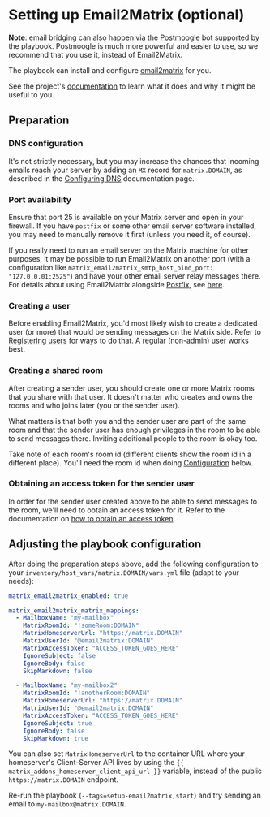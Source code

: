 # Setting up Email2Matrix (optional)

**Note**: email bridging can also happen via the [Postmoogle](configuring-playbook-bot-postmoogle.md) bot supported by the playbook.
Postmoogle is much more powerful and easier to use, so we recommend that you use it, instead of Email2Matrix.

The playbook can install and configure [email2matrix](https://github.com/devture/email2matrix) for you.

See the project's [documentation](https://github.com/devture/email2matrix/blob/master/docs/README.md) to learn what it does and why it might be useful to you.


## Preparation

### DNS configuration

It's not strictly necessary, but you may increase the chances that incoming emails reach your server by adding an `MX` record for `matrix.DOMAIN`, as described in the [Configuring DNS](configuring-dns.md) documentation page.

### Port availability

Ensure that port 25 is available on your Matrix server and open in your firewall.
If you have `postfix` or some other email server software installed, you may need to manually remove it first (unless you need it, of course).

If you really need to run an email server on the Matrix machine for other purposes, it may be possible to run Email2Matrix on another port (with a configuration like `matrix_email2matrix_smtp_host_bind_port: "127.0.0.01:2525"`) and have your other email server relay messages there.
For details about using Email2Matrix alongside [Postfix](http://www.postfix.org/), see [here](https://github.com/devture/email2matrix/blob/master/docs/setup_with_postfix.md).

### Creating a user

Before enabling Email2Matrix, you'd most likely wish to create a dedicated user (or more) that would be sending messages on the Matrix side.
Refer to [Registering users](registering-users.md) for ways to do that. A regular (non-admin) user works best.

### Creating a shared room

After creating a sender user, you should create one or more Matrix rooms that you share with that user.
It doesn't matter who creates and owns the rooms and who joins later (you or the sender user).

What matters is that both you and the sender user are part of the same room and that the sender user has enough privileges in the room to be able to send messages there.
Inviting additional people to the room is okay too.

Take note of each room's room id (different clients show the room id in a different place).
You'll need the room id when doing [Configuration](#configuration) below.


### Obtaining an access token for the sender user

In order for the sender user created above to be able to send messages to the room, we'll need to obtain an access token for it. Refer to the documentation on [how to obtain an access token](obtaining-access-tokens.md).

## Adjusting the playbook configuration

After doing the preparation steps above, add the following configuration to your `inventory/host_vars/matrix.DOMAIN/vars.yml` file (adapt to your needs):

```yaml
matrix_email2matrix_enabled: true

matrix_email2matrix_matrix_mappings:
  - MailboxName: "my-mailbox"
    MatrixRoomId: "!someRoom:DOMAIN"
    MatrixHomeserverUrl: "https://matrix.DOMAIN"
    MatrixUserId: "@email2matrix:DOMAIN"
    MatrixAccessToken: "ACCESS_TOKEN_GOES_HERE"
    IgnoreSubject: false
    IgnoreBody: false
    SkipMarkdown: false

  - MailboxName: "my-mailbox2"
    MatrixRoomId: "!anotherRoom:DOMAIN"
    MatrixHomeserverUrl: "https://matrix.DOMAIN"
    MatrixUserId: "@email2matrix:DOMAIN"
    MatrixAccessToken: "ACCESS_TOKEN_GOES_HERE"
    IgnoreSubject: true
    IgnoreBody: false
    SkipMarkdown: true
```

You can also set `MatrixHomeserverUrl` to the container URL where your homeserver's Client-Server API lives by using the `{{ matrix_addons_homeserver_client_api_url }}` variable, instead of the public `https://matrix.DOMAIN` endpoint.

Re-run the playbook (`--tags=setup-email2matrix,start`) and try sending an email to `my-mailbox@matrix.DOMAIN`.
